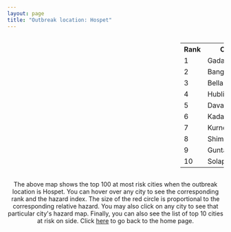 ```yaml
---
layout: page
title: "Outbreak location: Hospet"
---
```

<div style="width: 100%; overflow: auto;">
<div style="width: 75%; float: left;">
<div id="mapid">
<script src="https://buda-magenta.github.io/hazard_map/load_map.js"></script>

<script>
var marker_outbreak = L.marker([15.266493, 76.387230],{"autoPan": true}).addTo(map); marker_outbreak.bindTooltip("Hospet").openTooltip();

var circle_1 = L.circle([15.426365, 75.630079], {"pane": "markerPane", "color": "red", "fill": true, "fillOpacity": 0.2, "fillRule": "evenodd", "lineCap": "round", "lineJoin": "round", "opacity": 1.0, "radius": 173967, "stroke": true, "weight": 3}).addTo(map);
circle_1.bindTooltip("Gadag<br>rank: 1<br>hazard index: 0.173967")
circle_1.bindPopup('<a href="https://buda-magenta.github.io/hazard_map/Gadag">Gadag</a>')

var circle_2 = L.circle([12.979120, 77.591300], {"pane": "markerPane", "color": "red", "fill": true, "fillOpacity": 0.2, "fillRule": "evenodd", "lineCap": "round", "lineJoin": "round", "opacity": 1.0, "radius": 39975, "stroke": true, "weight": 3}).addTo(map);
circle_2.bindTooltip("Bangalore<br>rank: 2<br>hazard index: 0.039975")
circle_2.bindPopup('<a href="https://buda-magenta.github.io/hazard_map/Bangalore">Bangalore</a>')

var circle_3 = L.circle([15.143395, 76.919388], {"pane": "markerPane", "color": "red", "fill": true, "fillOpacity": 0.2, "fillRule": "evenodd", "lineCap": "round", "lineJoin": "round", "opacity": 1.0, "radius": 37324, "stroke": true, "weight": 3}).addTo(map);
circle_3.bindTooltip("Bellary<br>rank: 3<br>hazard index: 0.037324")
circle_3.bindPopup('<a href="https://buda-magenta.github.io/hazard_map/Bellary">Bellary</a>')

var circle_4 = L.circle([15.351838, 75.137985], {"pane": "markerPane", "color": "red", "fill": true, "fillOpacity": 0.2, "fillRule": "evenodd", "lineCap": "round", "lineJoin": "round", "opacity": 1.0, "radius": 25622, "stroke": true, "weight": 3}).addTo(map);
circle_4.bindTooltip("Hubli<br>rank: 4<br>hazard index: 0.025623")
circle_4.bindPopup('<a href="https://buda-magenta.github.io/hazard_map/Hubli">Hubli</a>')

var circle_5 = L.circle([14.466127, 75.920636], {"pane": "markerPane", "color": "red", "fill": true, "fillOpacity": 0.2, "fillRule": "evenodd", "lineCap": "round", "lineJoin": "round", "opacity": 1.0, "radius": 9453, "stroke": true, "weight": 3}).addTo(map);
circle_5.bindTooltip("Davanagere<br>rank: 5<br>hazard index: 0.009454")
circle_5.bindPopup('<a href="https://buda-magenta.github.io/hazard_map/Davanagere">Davanagere</a>')

var circle_6 = L.circle([14.475294, 78.821686], {"pane": "markerPane", "color": "red", "fill": true, "fillOpacity": 0.2, "fillRule": "evenodd", "lineCap": "round", "lineJoin": "round", "opacity": 1.0, "radius": 9447, "stroke": true, "weight": 3}).addTo(map);
circle_6.bindTooltip("Kadapa<br>rank: 6<br>hazard index: 0.009448")
circle_6.bindPopup('<a href="https://buda-magenta.github.io/hazard_map/Kadapa">Kadapa</a>')

var circle_7 = L.circle([15.830925, 78.042537], {"pane": "markerPane", "color": "red", "fill": true, "fillOpacity": 0.2, "fillRule": "evenodd", "lineCap": "round", "lineJoin": "round", "opacity": 1.0, "radius": 9203, "stroke": true, "weight": 3}).addTo(map);
circle_7.bindTooltip("Kurnool<br>rank: 7<br>hazard index: 0.009203")
circle_7.bindPopup('<a href="https://buda-magenta.github.io/hazard_map/Kurnool">Kurnool</a>')

var circle_8 = L.circle([13.932609, 75.574978], {"pane": "markerPane", "color": "red", "fill": true, "fillOpacity": 0.2, "fillRule": "evenodd", "lineCap": "round", "lineJoin": "round", "opacity": 1.0, "radius": 6983, "stroke": true, "weight": 3}).addTo(map);
circle_8.bindTooltip("Shimoga<br>rank: 8<br>hazard index: 0.006983")
circle_8.bindPopup('<a href="https://buda-magenta.github.io/hazard_map/Shimoga">Shimoga</a>')

var circle_9 = L.circle([15.119651, 77.455290], {"pane": "markerPane", "color": "red", "fill": true, "fillOpacity": 0.2, "fillRule": "evenodd", "lineCap": "round", "lineJoin": "round", "opacity": 1.0, "radius": 6814, "stroke": true, "weight": 3}).addTo(map);
circle_9.bindTooltip("Guntakal<br>rank: 9<br>hazard index: 0.006815")
circle_9.bindPopup('<a href="https://buda-magenta.github.io/hazard_map/Guntakal">Guntakal</a>')

var circle_10 = L.circle([17.849907, 75.276320], {"pane": "markerPane", "color": "red", "fill": true, "fillOpacity": 0.2, "fillRule": "evenodd", "lineCap": "round", "lineJoin": "round", "opacity": 1.0, "radius": 5794, "stroke": true, "weight": 3}).addTo(map);
circle_10.bindTooltip("Solapur<br>rank: 10<br>hazard index: 0.005795")
circle_10.bindPopup('<a href="https://buda-magenta.github.io/hazard_map/Solapur">Solapur</a>')

var circle_11 = L.circle([14.654623, 77.556260], {"pane": "markerPane", "color": "red", "fill": true, "fillOpacity": 0.2, "fillRule": "evenodd", "lineCap": "round", "lineJoin": "round", "opacity": 1.0, "radius": 5712, "stroke": true, "weight": 3}).addTo(map);
circle_11.bindTooltip("Anantapur<br>rank: 11<br>hazard index: 0.005712")
circle_11.bindPopup('<a href="https://buda-magenta.github.io/hazard_map/Anantapur">Anantapur</a>')

var circle_12 = L.circle([14.906956, 78.009707], {"pane": "markerPane", "color": "red", "fill": true, "fillOpacity": 0.2, "fillRule": "evenodd", "lineCap": "round", "lineJoin": "round", "opacity": 1.0, "radius": 5595, "stroke": true, "weight": 3}).addTo(map);
circle_12.bindTooltip("Tadipatri<br>rank: 12<br>hazard index: 0.005596")
circle_12.bindPopup('<a href="https://buda-magenta.github.io/hazard_map/Tadipatri">Tadipatri</a>')

var circle_13 = L.circle([16.083333, 77.166667], {"pane": "markerPane", "color": "red", "fill": true, "fillOpacity": 0.2, "fillRule": "evenodd", "lineCap": "round", "lineJoin": "round", "opacity": 1.0, "radius": 5061, "stroke": true, "weight": 3}).addTo(map);
circle_13.bindTooltip("Raichur<br>rank: 13<br>hazard index: 0.005062")
circle_13.bindPopup('<a href="https://buda-magenta.github.io/hazard_map/Raichur">Raichur</a>')

var circle_14 = L.circle([18.793568, 80.815939], {"pane": "markerPane", "color": "red", "fill": true, "fillOpacity": 0.2, "fillRule": "evenodd", "lineCap": "round", "lineJoin": "round", "opacity": 1.0, "radius": 4256, "stroke": true, "weight": 3}).addTo(map);
circle_14.bindTooltip("Bijapur<br>rank: 14<br>hazard index: 0.004256")
circle_14.bindPopup('<a href="https://buda-magenta.github.io/hazard_map/Bijapur">Bijapur</a>')

var circle_15 = L.circle([15.431506, 76.532774], {"pane": "markerPane", "color": "red", "fill": true, "fillOpacity": 0.2, "fillRule": "evenodd", "lineCap": "round", "lineJoin": "round", "opacity": 1.0, "radius": 4211, "stroke": true, "weight": 3}).addTo(map);
circle_15.bindTooltip("Gangawati<br>rank: 15<br>hazard index: 0.004212")
circle_15.bindPopup('<a href="https://buda-magenta.github.io/hazard_map/Gangawati">Gangawati</a>')

var circle_16 = L.circle([15.631900, 77.275900], {"pane": "markerPane", "color": "red", "fill": true, "fillOpacity": 0.2, "fillRule": "evenodd", "lineCap": "round", "lineJoin": "round", "opacity": 1.0, "radius": 4089, "stroke": true, "weight": 3}).addTo(map);
circle_16.bindTooltip("Adoni<br>rank: 16<br>hazard index: 0.004090")
circle_16.bindPopup('<a href="https://buda-magenta.github.io/hazard_map/Adoni">Adoni</a>')

var circle_17 = L.circle([17.388786, 78.461065], {"pane": "markerPane", "color": "red", "fill": true, "fillOpacity": 0.2, "fillRule": "evenodd", "lineCap": "round", "lineJoin": "round", "opacity": 1.0, "radius": 3857, "stroke": true, "weight": 3}).addTo(map);
circle_17.bindTooltip("Hyderabad<br>rank: 17<br>hazard index: 0.003857")
circle_17.bindPopup('<a href="https://buda-magenta.github.io/hazard_map/Hyderabad">Hyderabad</a>')

var circle_18 = L.circle([16.508759, 80.618510], {"pane": "markerPane", "color": "red", "fill": true, "fillOpacity": 0.2, "fillRule": "evenodd", "lineCap": "round", "lineJoin": "round", "opacity": 1.0, "radius": 3018, "stroke": true, "weight": 3}).addTo(map);
circle_18.bindTooltip("Vijayawada<br>rank: 18<br>hazard index: 0.003019")
circle_18.bindPopup('<a href="https://buda-magenta.github.io/hazard_map/Vijayawada">Vijayawada</a>')

var circle_19 = L.circle([16.185317, 75.696792], {"pane": "markerPane", "color": "red", "fill": true, "fillOpacity": 0.2, "fillRule": "evenodd", "lineCap": "round", "lineJoin": "round", "opacity": 1.0, "radius": 2914, "stroke": true, "weight": 3}).addTo(map);
circle_19.bindTooltip("Bagalkot<br>rank: 19<br>hazard index: 0.002915")
circle_19.bindPopup('<a href="https://buda-magenta.github.io/hazard_map/Bagalkot">Bagalkot</a>')

var circle_20 = L.circle([12.869810, 74.843008], {"pane": "markerPane", "color": "red", "fill": true, "fillOpacity": 0.2, "fillRule": "evenodd", "lineCap": "round", "lineJoin": "round", "opacity": 1.0, "radius": 2693, "stroke": true, "weight": 3}).addTo(map);
circle_20.bindTooltip("Mangalore<br>rank: 20<br>hazard index: 0.002694")
circle_20.bindPopup('<a href="https://buda-magenta.github.io/hazard_map/Mangalore">Mangalore</a>')

var circle_21 = L.circle([14.625888, 75.635724], {"pane": "markerPane", "color": "red", "fill": true, "fillOpacity": 0.2, "fillRule": "evenodd", "lineCap": "round", "lineJoin": "round", "opacity": 1.0, "radius": 2509, "stroke": true, "weight": 3}).addTo(map);
circle_21.bindTooltip("Ranibennur<br>rank: 21<br>hazard index: 0.002510")
circle_21.bindPopup('<a href="https://buda-magenta.github.io/hazard_map/Ranibennur">Ranibennur</a>')

var circle_22 = L.circle([12.305183, 76.655361], {"pane": "markerPane", "color": "red", "fill": true, "fillOpacity": 0.2, "fillRule": "evenodd", "lineCap": "round", "lineJoin": "round", "opacity": 1.0, "radius": 1879, "stroke": true, "weight": 3}).addTo(map);
circle_22.bindTooltip("Mysore<br>rank: 22<br>hazard index: 0.001879")
circle_22.bindPopup('<a href="https://buda-magenta.github.io/hazard_map/Mysore">Mysore</a>')

var circle_23 = L.circle([16.291519, 80.454159], {"pane": "markerPane", "color": "red", "fill": true, "fillOpacity": 0.2, "fillRule": "evenodd", "lineCap": "round", "lineJoin": "round", "opacity": 1.0, "radius": 1875, "stroke": true, "weight": 3}).addTo(map);
circle_23.bindTooltip("Guntur<br>rank: 23<br>hazard index: 0.001876")
circle_23.bindPopup('<a href="https://buda-magenta.github.io/hazard_map/Guntur">Guntur</a>')

var circle_24 = L.circle([19.075990, 72.877393], {"pane": "markerPane", "color": "red", "fill": true, "fillOpacity": 0.2, "fillRule": "evenodd", "lineCap": "round", "lineJoin": "round", "opacity": 1.0, "radius": 1787, "stroke": true, "weight": 3}).addTo(map);
circle_24.bindTooltip("Mumbai<br>rank: 24<br>hazard index: 0.001788")
circle_24.bindPopup('<a href="https://buda-magenta.github.io/hazard_map/Mumbai">Mumbai</a>')

var circle_25 = L.circle([15.857267, 74.506934], {"pane": "markerPane", "color": "red", "fill": true, "fillOpacity": 0.2, "fillRule": "evenodd", "lineCap": "round", "lineJoin": "round", "opacity": 1.0, "radius": 1740, "stroke": true, "weight": 3}).addTo(map);
circle_25.bindTooltip("Belgaum<br>rank: 25<br>hazard index: 0.001741")
circle_25.bindPopup('<a href="https://buda-magenta.github.io/hazard_map/Belgaum">Belgaum</a>')

var circle_26 = L.circle([13.631637, 79.423171], {"pane": "markerPane", "color": "red", "fill": true, "fillOpacity": 0.2, "fillRule": "evenodd", "lineCap": "round", "lineJoin": "round", "opacity": 1.0, "radius": 1519, "stroke": true, "weight": 3}).addTo(map);
circle_26.bindTooltip("Tirupati<br>rank: 26<br>hazard index: 0.001520")
circle_26.bindPopup('<a href="https://buda-magenta.github.io/hazard_map/Tirupati">Tirupati</a>')

var circle_27 = L.circle([14.226644, 76.400512], {"pane": "markerPane", "color": "red", "fill": true, "fillOpacity": 0.2, "fillRule": "evenodd", "lineCap": "round", "lineJoin": "round", "opacity": 1.0, "radius": 1486, "stroke": true, "weight": 3}).addTo(map);
circle_27.bindTooltip("Chitradurga<br>rank: 27<br>hazard index: 0.001487")
circle_27.bindPopup('<a href="https://buda-magenta.github.io/hazard_map/Chitradurga">Chitradurga</a>')

var circle_28 = L.circle([13.340077, 77.100621], {"pane": "markerPane", "color": "red", "fill": true, "fillOpacity": 0.2, "fillRule": "evenodd", "lineCap": "round", "lineJoin": "round", "opacity": 1.0, "radius": 1415, "stroke": true, "weight": 3}).addTo(map);
circle_28.bindTooltip("Tumkur<br>rank: 28<br>hazard index: 0.001416")
circle_28.bindPopup('<a href="https://buda-magenta.github.io/hazard_map/Tumkur">Tumkur</a>')

var circle_29 = L.circle([16.850253, 74.594888], {"pane": "markerPane", "color": "red", "fill": true, "fillOpacity": 0.2, "fillRule": "evenodd", "lineCap": "round", "lineJoin": "round", "opacity": 1.0, "radius": 1044, "stroke": true, "weight": 3}).addTo(map);
circle_29.bindTooltip("Sangli<br>rank: 29<br>hazard index: 0.001044")
circle_29.bindPopup('<a href="https://buda-magenta.github.io/hazard_map/Sangli">Sangli</a>')

var circle_30 = L.circle([16.702841, 74.240533], {"pane": "markerPane", "color": "red", "fill": true, "fillOpacity": 0.2, "fillRule": "evenodd", "lineCap": "round", "lineJoin": "round", "opacity": 1.0, "radius": 1033, "stroke": true, "weight": 3}).addTo(map);
circle_30.bindTooltip("Kolhapur<br>rank: 30<br>hazard index: 0.001033")
circle_30.bindPopup('<a href="https://buda-magenta.github.io/hazard_map/Kolhapur">Kolhapur</a>')

var circle_31 = L.circle([13.083694, 80.270186], {"pane": "markerPane", "color": "red", "fill": true, "fillOpacity": 0.2, "fillRule": "evenodd", "lineCap": "round", "lineJoin": "round", "opacity": 1.0, "radius": 937, "stroke": true, "weight": 3}).addTo(map);
circle_31.bindTooltip("Chennai<br>rank: 31<br>hazard index: 0.000937")
circle_31.bindPopup('<a href="https://buda-magenta.github.io/hazard_map/Chennai">Chennai</a>')

var circle_32 = L.circle([13.826383, 77.493772], {"pane": "markerPane", "color": "red", "fill": true, "fillOpacity": 0.2, "fillRule": "evenodd", "lineCap": "round", "lineJoin": "round", "opacity": 1.0, "radius": 936, "stroke": true, "weight": 3}).addTo(map);
circle_32.bindTooltip("Hindupur<br>rank: 32<br>hazard index: 0.000936")
circle_32.bindPopup('<a href="https://buda-magenta.github.io/hazard_map/Hindupur">Hindupur</a>')

var circle_33 = L.circle([15.398403, 73.812918], {"pane": "markerPane", "color": "red", "fill": true, "fillOpacity": 0.2, "fillRule": "evenodd", "lineCap": "round", "lineJoin": "round", "opacity": 1.0, "radius": 843, "stroke": true, "weight": 3}).addTo(map);
circle_33.bindTooltip("Vasco Da Gama<br>rank: 33<br>hazard index: 0.000844")
circle_33.bindPopup('<a href="https://buda-magenta.github.io/hazard_map/Vasco_Da_Gama">Vasco Da Gama</a>')

var circle_34 = L.circle([14.422347, 77.720069], {"pane": "markerPane", "color": "red", "fill": true, "fillOpacity": 0.2, "fillRule": "evenodd", "lineCap": "round", "lineJoin": "round", "opacity": 1.0, "radius": 817, "stroke": true, "weight": 3}).addTo(map);
circle_34.bindTooltip("Dharmavaram<br>rank: 34<br>hazard index: 0.000817")
circle_34.bindPopup('<a href="https://buda-magenta.github.io/hazard_map/Dharmavaram">Dharmavaram</a>')

var circle_35 = L.circle([28.651718, 77.221939], {"pane": "markerPane", "color": "red", "fill": true, "fillOpacity": 0.2, "fillRule": "evenodd", "lineCap": "round", "lineJoin": "round", "opacity": 1.0, "radius": 816, "stroke": true, "weight": 3}).addTo(map);
circle_35.bindTooltip("Delhi<br>rank: 35<br>hazard index: 0.000817")
circle_35.bindPopup('<a href="https://buda-magenta.github.io/hazard_map/Delhi">Delhi</a>')

var circle_36 = L.circle([17.166667, 77.083333], {"pane": "markerPane", "color": "red", "fill": true, "fillOpacity": 0.2, "fillRule": "evenodd", "lineCap": "round", "lineJoin": "round", "opacity": 1.0, "radius": 717, "stroke": true, "weight": 3}).addTo(map);
circle_36.bindTooltip("Gulbarga<br>rank: 36<br>hazard index: 0.000718")
circle_36.bindPopup('<a href="https://buda-magenta.github.io/hazard_map/Gulbarga">Gulbarga</a>')

var circle_37 = L.circle([11.664300, 78.146000], {"pane": "markerPane", "color": "red", "fill": true, "fillOpacity": 0.2, "fillRule": "evenodd", "lineCap": "round", "lineJoin": "round", "opacity": 1.0, "radius": 630, "stroke": true, "weight": 3}).addTo(map);
circle_37.bindTooltip("Salem<br>rank: 37<br>hazard index: 0.000630")
circle_37.bindPopup('<a href="https://buda-magenta.github.io/hazard_map/Salem">Salem</a>')

var circle_38 = L.circle([15.475377, 78.478558], {"pane": "markerPane", "color": "red", "fill": true, "fillOpacity": 0.2, "fillRule": "evenodd", "lineCap": "round", "lineJoin": "round", "opacity": 1.0, "radius": 578, "stroke": true, "weight": 3}).addTo(map);
circle_38.bindTooltip("Nandyal<br>rank: 38<br>hazard index: 0.000578")
circle_38.bindPopup('<a href="https://buda-magenta.github.io/hazard_map/Nandyal">Nandyal</a>')

var circle_39 = L.circle([16.695935, 74.455575], {"pane": "markerPane", "color": "red", "fill": true, "fillOpacity": 0.2, "fillRule": "evenodd", "lineCap": "round", "lineJoin": "round", "opacity": 1.0, "radius": 541, "stroke": true, "weight": 3}).addTo(map);
circle_39.bindTooltip("Ichalkaranji<br>rank: 39<br>hazard index: 0.000541")
circle_39.bindPopup('<a href="https://buda-magenta.github.io/hazard_map/Ichalkaranji">Ichalkaranji</a>')

var circle_40 = L.circle([12.955100, 78.269900], {"pane": "markerPane", "color": "red", "fill": true, "fillOpacity": 0.2, "fillRule": "evenodd", "lineCap": "round", "lineJoin": "round", "opacity": 1.0, "radius": 507, "stroke": true, "weight": 3}).addTo(map);
circle_40.bindTooltip("Robertson Pet<br>rank: 40<br>hazard index: 0.000508")
circle_40.bindPopup('<a href="https://buda-magenta.github.io/hazard_map/Robertson_Pet">Robertson Pet</a>')

var circle_41 = L.circle([18.521428, 73.854454], {"pane": "markerPane", "color": "red", "fill": true, "fillOpacity": 0.2, "fillRule": "evenodd", "lineCap": "round", "lineJoin": "round", "opacity": 1.0, "radius": 450, "stroke": true, "weight": 3}).addTo(map);
circle_41.bindTooltip("Pune<br>rank: 41<br>hazard index: 0.000451")
circle_41.bindPopup('<a href="https://buda-magenta.github.io/hazard_map/Pune">Pune</a>')

var circle_42 = L.circle([14.449372, 79.987376], {"pane": "markerPane", "color": "red", "fill": true, "fillOpacity": 0.2, "fillRule": "evenodd", "lineCap": "round", "lineJoin": "round", "opacity": 1.0, "radius": 422, "stroke": true, "weight": 3}).addTo(map);
circle_42.bindTooltip("Nellore<br>rank: 42<br>hazard index: 0.000423")
circle_42.bindPopup('<a href="https://buda-magenta.github.io/hazard_map/Nellore">Nellore</a>')

var circle_43 = L.circle([22.541418, 88.357691], {"pane": "markerPane", "color": "red", "fill": true, "fillOpacity": 0.2, "fillRule": "evenodd", "lineCap": "round", "lineJoin": "round", "opacity": 1.0, "radius": 405, "stroke": true, "weight": 3}).addTo(map);
circle_43.bindTooltip("Kolkata<br>rank: 43<br>hazard index: 0.000405")
circle_43.bindPopup('<a href="https://buda-magenta.github.io/hazard_map/Kolkata">Kolkata</a>')

var circle_44 = L.circle([12.732884, 77.830948], {"pane": "markerPane", "color": "red", "fill": true, "fillOpacity": 0.2, "fillRule": "evenodd", "lineCap": "round", "lineJoin": "round", "opacity": 1.0, "radius": 341, "stroke": true, "weight": 3}).addTo(map);
circle_44.bindTooltip("Hosur<br>rank: 44<br>hazard index: 0.000341")
circle_44.bindPopup('<a href="https://buda-magenta.github.io/hazard_map/Hosur">Hosur</a>')

var circle_45 = L.circle([16.238924, 80.047288], {"pane": "markerPane", "color": "red", "fill": true, "fillOpacity": 0.2, "fillRule": "evenodd", "lineCap": "round", "lineJoin": "round", "opacity": 1.0, "radius": 335, "stroke": true, "weight": 3}).addTo(map);
circle_45.bindTooltip("Narasaraopet<br>rank: 45<br>hazard index: 0.000335")
circle_45.bindPopup('<a href="https://buda-magenta.github.io/hazard_map/Narasaraopet">Narasaraopet</a>')

var circle_46 = L.circle([12.523889, 76.896196], {"pane": "markerPane", "color": "red", "fill": true, "fillOpacity": 0.2, "fillRule": "evenodd", "lineCap": "round", "lineJoin": "round", "opacity": 1.0, "radius": 279, "stroke": true, "weight": 3}).addTo(map);
circle_46.bindTooltip("Mandya<br>rank: 46<br>hazard index: 0.000280")
circle_46.bindPopup('<a href="https://buda-magenta.github.io/hazard_map/Mandya">Mandya</a>')

var circle_47 = L.circle([17.980609, 79.598212], {"pane": "markerPane", "color": "red", "fill": true, "fillOpacity": 0.2, "fillRule": "evenodd", "lineCap": "round", "lineJoin": "round", "opacity": 1.0, "radius": 266, "stroke": true, "weight": 3}).addTo(map);
circle_47.bindTooltip("Warangal<br>rank: 47<br>hazard index: 0.000267")
circle_47.bindPopup('<a href="https://buda-magenta.github.io/hazard_map/Warangal">Warangal</a>')

var circle_48 = L.circle([19.194329, 72.970178], {"pane": "markerPane", "color": "red", "fill": true, "fillOpacity": 0.2, "fillRule": "evenodd", "lineCap": "round", "lineJoin": "round", "opacity": 1.0, "radius": 263, "stroke": true, "weight": 3}).addTo(map);
circle_48.bindTooltip("Thane<br>rank: 48<br>hazard index: 0.000263")
circle_48.bindPopup('<a href="https://buda-magenta.github.io/hazard_map/Thane">Thane</a>')

var circle_49 = L.circle([13.137000, 78.133961], {"pane": "markerPane", "color": "red", "fill": true, "fillOpacity": 0.2, "fillRule": "evenodd", "lineCap": "round", "lineJoin": "round", "opacity": 1.0, "radius": 261, "stroke": true, "weight": 3}).addTo(map);
circle_49.bindTooltip("Kolar<br>rank: 49<br>hazard index: 0.000262")
circle_49.bindPopup('<a href="https://buda-magenta.github.io/hazard_map/Kolar">Kolar</a>')

var circle_50 = L.circle([13.007082, 76.099270], {"pane": "markerPane", "color": "red", "fill": true, "fillOpacity": 0.2, "fillRule": "evenodd", "lineCap": "round", "lineJoin": "round", "opacity": 1.0, "radius": 234, "stroke": true, "weight": 3}).addTo(map);
circle_50.bindTooltip("Hassan<br>rank: 50<br>hazard index: 0.000234")
circle_50.bindPopup('<a href="https://buda-magenta.github.io/hazard_map/Hassan">Hassan</a>')

var circle_51 = L.circle([11.001812, 76.962843], {"pane": "markerPane", "color": "red", "fill": true, "fillOpacity": 0.2, "fillRule": "evenodd", "lineCap": "round", "lineJoin": "round", "opacity": 1.0, "radius": 220, "stroke": true, "weight": 3}).addTo(map);
circle_51.bindTooltip("Coimbatore<br>rank: 51<br>hazard index: 0.000221")
circle_51.bindPopup('<a href="https://buda-magenta.github.io/hazard_map/Coimbatore">Coimbatore</a>')

var circle_52 = L.circle([23.021624, 72.579707], {"pane": "markerPane", "color": "red", "fill": true, "fillOpacity": 0.2, "fillRule": "evenodd", "lineCap": "round", "lineJoin": "round", "opacity": 1.0, "radius": 212, "stroke": true, "weight": 3}).addTo(map);
circle_52.bindTooltip("Ahmedabad<br>rank: 52<br>hazard index: 0.000213")
circle_52.bindPopup('<a href="https://buda-magenta.github.io/hazard_map/Ahmedabad">Ahmedabad</a>')

var circle_53 = L.circle([14.752266, 78.548552], {"pane": "markerPane", "color": "red", "fill": true, "fillOpacity": 0.2, "fillRule": "evenodd", "lineCap": "round", "lineJoin": "round", "opacity": 1.0, "radius": 204, "stroke": true, "weight": 3}).addTo(map);
circle_53.bindTooltip("Proddatur<br>rank: 53<br>hazard index: 0.000205")
circle_53.bindPopup('<a href="https://buda-magenta.github.io/hazard_map/Proddatur">Proddatur</a>')

var circle_54 = L.circle([20.166670, 79.172114], {"pane": "markerPane", "color": "red", "fill": true, "fillOpacity": 0.2, "fillRule": "evenodd", "lineCap": "round", "lineJoin": "round", "opacity": 1.0, "radius": 199, "stroke": true, "weight": 3}).addTo(map);
circle_54.bindTooltip("Bhadravati<br>rank: 54<br>hazard index: 0.000199")
circle_54.bindPopup('<a href="https://buda-magenta.github.io/hazard_map/Bhadravati">Bhadravati</a>')

var circle_55 = L.circle([16.237773, 80.646422], {"pane": "markerPane", "color": "red", "fill": true, "fillOpacity": 0.2, "fillRule": "evenodd", "lineCap": "round", "lineJoin": "round", "opacity": 1.0, "radius": 187, "stroke": true, "weight": 3}).addTo(map);
circle_55.bindTooltip("Tenali<br>rank: 55<br>hazard index: 0.000187")
circle_55.bindPopup('<a href="https://buda-magenta.github.io/hazard_map/Tenali">Tenali</a>')

var circle_56 = L.circle([9.931308, 76.267414], {"pane": "markerPane", "color": "red", "fill": true, "fillOpacity": 0.2, "fillRule": "evenodd", "lineCap": "round", "lineJoin": "round", "opacity": 1.0, "radius": 187, "stroke": true, "weight": 3}).addTo(map);
circle_56.bindTooltip("Kochi<br>rank: 56<br>hazard index: 0.000187")
circle_56.bindPopup('<a href="https://buda-magenta.github.io/hazard_map/Kochi">Kochi</a>')

var circle_57 = L.circle([17.723128, 83.301284], {"pane": "markerPane", "color": "red", "fill": true, "fillOpacity": 0.2, "fillRule": "evenodd", "lineCap": "round", "lineJoin": "round", "opacity": 1.0, "radius": 177, "stroke": true, "weight": 3}).addTo(map);
circle_57.bindTooltip("Visakhapatnam<br>rank: 57<br>hazard index: 0.000178")
circle_57.bindPopup('<a href="https://buda-magenta.github.io/hazard_map/Visakhapatnam">Visakhapatnam</a>')

var circle_58 = L.circle([16.432998, 80.993715], {"pane": "markerPane", "color": "red", "fill": true, "fillOpacity": 0.2, "fillRule": "evenodd", "lineCap": "round", "lineJoin": "round", "opacity": 1.0, "radius": 170, "stroke": true, "weight": 3}).addTo(map);
circle_58.bindTooltip("Gudivada<br>rank: 58<br>hazard index: 0.000171")
circle_58.bindPopup('<a href="https://buda-magenta.github.io/hazard_map/Gudivada">Gudivada</a>')

var circle_59 = L.circle([20.266777, 85.843559], {"pane": "markerPane", "color": "red", "fill": true, "fillOpacity": 0.2, "fillRule": "evenodd", "lineCap": "round", "lineJoin": "round", "opacity": 1.0, "radius": 159, "stroke": true, "weight": 3}).addTo(map);
circle_59.bindTooltip("Bhubaneswar<br>rank: 59<br>hazard index: 0.000160")
circle_59.bindPopup('<a href="https://buda-magenta.github.io/hazard_map/Bhubaneswar">Bhubaneswar</a>')

var circle_60 = L.circle([16.094950, 80.165878], {"pane": "markerPane", "color": "red", "fill": true, "fillOpacity": 0.2, "fillRule": "evenodd", "lineCap": "round", "lineJoin": "round", "opacity": 1.0, "radius": 143, "stroke": true, "weight": 3}).addTo(map);
circle_60.bindTooltip("Chilakaluripet<br>rank: 60<br>hazard index: 0.000143")
circle_60.bindPopup('<a href="https://buda-magenta.github.io/hazard_map/Chilakaluripet">Chilakaluripet</a>')

var circle_61 = L.circle([13.160105, 79.155551], {"pane": "markerPane", "color": "red", "fill": true, "fillOpacity": 0.2, "fillRule": "evenodd", "lineCap": "round", "lineJoin": "round", "opacity": 1.0, "radius": 136, "stroke": true, "weight": 3}).addTo(map);
circle_61.bindTooltip("Chittoor<br>rank: 61<br>hazard index: 0.000137")
circle_61.bindPopup('<a href="https://buda-magenta.github.io/hazard_map/Chittoor">Chittoor</a>')

var circle_62 = L.circle([8.576971, 77.050125], {"pane": "markerPane", "color": "red", "fill": true, "fillOpacity": 0.2, "fillRule": "evenodd", "lineCap": "round", "lineJoin": "round", "opacity": 1.0, "radius": 133, "stroke": true, "weight": 3}).addTo(map);
circle_62.bindTooltip("Thiruvananthapuram<br>rank: 62<br>hazard index: 0.000133")
circle_62.bindPopup('<a href="https://buda-magenta.github.io/hazard_map/Thiruvananthapuram">Thiruvananthapuram</a>')

var circle_63 = L.circle([16.181939, 81.135130], {"pane": "markerPane", "color": "red", "fill": true, "fillOpacity": 0.2, "fillRule": "evenodd", "lineCap": "round", "lineJoin": "round", "opacity": 1.0, "radius": 126, "stroke": true, "weight": 3}).addTo(map);
circle_63.bindTooltip("Machilipatnam<br>rank: 63<br>hazard index: 0.000127")
circle_63.bindPopup('<a href="https://buda-magenta.github.io/hazard_map/Machilipatnam">Machilipatnam</a>')

var circle_64 = L.circle([11.258608, 75.778874], {"pane": "markerPane", "color": "red", "fill": true, "fillOpacity": 0.2, "fillRule": "evenodd", "lineCap": "round", "lineJoin": "round", "opacity": 1.0, "radius": 122, "stroke": true, "weight": 3}).addTo(map);
circle_64.bindTooltip("Kozhikode<br>rank: 64<br>hazard index: 0.000122")
circle_64.bindPopup('<a href="https://buda-magenta.github.io/hazard_map/Kozhikode">Kozhikode</a>')

var circle_65 = L.circle([25.335649, 83.007629], {"pane": "markerPane", "color": "red", "fill": true, "fillOpacity": 0.2, "fillRule": "evenodd", "lineCap": "round", "lineJoin": "round", "opacity": 1.0, "radius": 113, "stroke": true, "weight": 3}).addTo(map);
circle_65.bindTooltip("Varanasi<br>rank: 65<br>hazard index: 0.000113")
circle_65.bindPopup('<a href="https://buda-magenta.github.io/hazard_map/Varanasi">Varanasi</a>')

var circle_66 = L.circle([19.250000, 74.750000], {"pane": "markerPane", "color": "red", "fill": true, "fillOpacity": 0.2, "fillRule": "evenodd", "lineCap": "round", "lineJoin": "round", "opacity": 1.0, "radius": 107, "stroke": true, "weight": 3}).addTo(map);
circle_66.bindTooltip("Ahmadnagar<br>rank: 66<br>hazard index: 0.000108")
circle_66.bindPopup('<a href="https://buda-magenta.github.io/hazard_map/Ahmadnagar">Ahmadnagar</a>')

var circle_67 = L.circle([21.149813, 79.082056], {"pane": "markerPane", "color": "red", "fill": true, "fillOpacity": 0.2, "fillRule": "evenodd", "lineCap": "round", "lineJoin": "round", "opacity": 1.0, "radius": 106, "stroke": true, "weight": 3}).addTo(map);
circle_67.bindTooltip("Nagpur<br>rank: 67<br>hazard index: 0.000106")
circle_67.bindPopup('<a href="https://buda-magenta.github.io/hazard_map/Nagpur">Nagpur</a>')

var circle_68 = L.circle([18.351469, 76.755121], {"pane": "markerPane", "color": "red", "fill": true, "fillOpacity": 0.2, "fillRule": "evenodd", "lineCap": "round", "lineJoin": "round", "opacity": 1.0, "radius": 105, "stroke": true, "weight": 3}).addTo(map);
circle_68.bindTooltip("Latur<br>rank: 68<br>hazard index: 0.000106")
circle_68.bindPopup('<a href="https://buda-magenta.github.io/hazard_map/Latur">Latur</a>')

var circle_69 = L.circle([16.542769, 81.527344], {"pane": "markerPane", "color": "red", "fill": true, "fillOpacity": 0.2, "fillRule": "evenodd", "lineCap": "round", "lineJoin": "round", "opacity": 1.0, "radius": 105, "stroke": true, "weight": 3}).addTo(map);
circle_69.bindTooltip("Bhimavaram<br>rank: 69<br>hazard index: 0.000105")
circle_69.bindPopup('<a href="https://buda-magenta.github.io/hazard_map/Bhimavaram">Bhimavaram</a>')

var circle_70 = L.circle([25.438130, 81.833800], {"pane": "markerPane", "color": "red", "fill": true, "fillOpacity": 0.2, "fillRule": "evenodd", "lineCap": "round", "lineJoin": "round", "opacity": 1.0, "radius": 105, "stroke": true, "weight": 3}).addTo(map);
circle_70.bindTooltip("Allahabad<br>rank: 70<br>hazard index: 0.000105")
circle_70.bindPopup('<a href="https://buda-magenta.github.io/hazard_map/Allahabad">Allahabad</a>')

var circle_71 = L.circle([13.318014, 75.773874], {"pane": "markerPane", "color": "red", "fill": true, "fillOpacity": 0.2, "fillRule": "evenodd", "lineCap": "round", "lineJoin": "round", "opacity": 1.0, "radius": 104, "stroke": true, "weight": 3}).addTo(map);
circle_71.bindTooltip("Chikmagalur<br>rank: 71<br>hazard index: 0.000104")
circle_71.bindPopup('<a href="https://buda-magenta.github.io/hazard_map/Chikmagalur">Chikmagalur</a>')

var circle_72 = L.circle([18.627929, 73.800983], {"pane": "markerPane", "color": "red", "fill": true, "fillOpacity": 0.2, "fillRule": "evenodd", "lineCap": "round", "lineJoin": "round", "opacity": 1.0, "radius": 104, "stroke": true, "weight": 3}).addTo(map);
circle_72.bindTooltip("Pimpri Chinchwad<br>rank: 72<br>hazard index: 0.000104")
circle_72.bindPopup('<a href="https://buda-magenta.github.io/hazard_map/Pimpri_Chinchwad">Pimpri Chinchwad</a>')

var circle_73 = L.circle([9.926115, 78.114098], {"pane": "markerPane", "color": "red", "fill": true, "fillOpacity": 0.2, "fillRule": "evenodd", "lineCap": "round", "lineJoin": "round", "opacity": 1.0, "radius": 102, "stroke": true, "weight": 3}).addTo(map);
circle_73.bindTooltip("Madurai<br>rank: 73<br>hazard index: 0.000103")
circle_73.bindPopup('<a href="https://buda-magenta.github.io/hazard_map/Madurai">Madurai</a>')

var circle_74 = L.circle([17.910400, 77.519900], {"pane": "markerPane", "color": "red", "fill": true, "fillOpacity": 0.2, "fillRule": "evenodd", "lineCap": "round", "lineJoin": "round", "opacity": 1.0, "radius": 101, "stroke": true, "weight": 3}).addTo(map);
circle_74.bindTooltip("Bidar<br>rank: 74<br>hazard index: 0.000101")
circle_74.bindPopup('<a href="https://buda-magenta.github.io/hazard_map/Bidar">Bidar</a>')

var circle_75 = L.circle([11.369204, 77.676627], {"pane": "markerPane", "color": "red", "fill": true, "fillOpacity": 0.2, "fillRule": "evenodd", "lineCap": "round", "lineJoin": "round", "opacity": 1.0, "radius": 99, "stroke": true, "weight": 3}).addTo(map);
circle_75.bindTooltip("Erode<br>rank: 75<br>hazard index: 0.000099")
circle_75.bindPopup('<a href="https://buda-magenta.github.io/hazard_map/Erode">Erode</a>')

var circle_76 = L.circle([23.160894, 79.949770], {"pane": "markerPane", "color": "red", "fill": true, "fillOpacity": 0.2, "fillRule": "evenodd", "lineCap": "round", "lineJoin": "round", "opacity": 1.0, "radius": 99, "stroke": true, "weight": 3}).addTo(map);
circle_76.bindTooltip("Jabalpur<br>rank: 76<br>hazard index: 0.000099")
circle_76.bindPopup('<a href="https://buda-magenta.github.io/hazard_map/Jabalpur">Jabalpur</a>')

var circle_77 = L.circle([26.838100, 80.934600], {"pane": "markerPane", "color": "red", "fill": true, "fillOpacity": 0.2, "fillRule": "evenodd", "lineCap": "round", "lineJoin": "round", "opacity": 1.0, "radius": 96, "stroke": true, "weight": 3}).addTo(map);
circle_77.bindTooltip("Lucknow<br>rank: 77<br>hazard index: 0.000096")
circle_77.bindPopup('<a href="https://buda-magenta.github.io/hazard_map/Lucknow">Lucknow</a>')

var circle_78 = L.circle([26.915458, 75.818982], {"pane": "markerPane", "color": "red", "fill": true, "fillOpacity": 0.2, "fillRule": "evenodd", "lineCap": "round", "lineJoin": "round", "opacity": 1.0, "radius": 93, "stroke": true, "weight": 3}).addTo(map);
circle_78.bindTooltip("Jaipur<br>rank: 78<br>hazard index: 0.000093")
circle_78.bindPopup('<a href="https://buda-magenta.github.io/hazard_map/Jaipur">Jaipur</a>')

var circle_79 = L.circle([19.087076, 82.023572], {"pane": "markerPane", "color": "red", "fill": true, "fillOpacity": 0.2, "fillRule": "evenodd", "lineCap": "round", "lineJoin": "round", "opacity": 1.0, "radius": 85, "stroke": true, "weight": 3}).addTo(map);
circle_79.bindTooltip("Jagdalpur<br>rank: 79<br>hazard index: 0.000085")
circle_79.bindPopup('<a href="https://buda-magenta.github.io/hazard_map/Jagdalpur">Jagdalpur</a>')

var circle_80 = L.circle([13.341917, 74.747323], {"pane": "markerPane", "color": "red", "fill": true, "fillOpacity": 0.2, "fillRule": "evenodd", "lineCap": "round", "lineJoin": "round", "opacity": 1.0, "radius": 85, "stroke": true, "weight": 3}).addTo(map);
circle_80.bindTooltip("Udupi<br>rank: 80<br>hazard index: 0.000085")
circle_80.bindPopup('<a href="https://buda-magenta.github.io/hazard_map/Udupi">Udupi</a>')

var circle_81 = L.circle([26.180598, 91.753943], {"pane": "markerPane", "color": "red", "fill": true, "fillOpacity": 0.2, "fillRule": "evenodd", "lineCap": "round", "lineJoin": "round", "opacity": 1.0, "radius": 84, "stroke": true, "weight": 3}).addTo(map);
circle_81.bindTooltip("Guwahati<br>rank: 81<br>hazard index: 0.000085")
circle_81.bindPopup('<a href="https://buda-magenta.github.io/hazard_map/Guwahati">Guwahati</a>')

var circle_82 = L.circle([25.609324, 85.123525], {"pane": "markerPane", "color": "red", "fill": true, "fillOpacity": 0.2, "fillRule": "evenodd", "lineCap": "round", "lineJoin": "round", "opacity": 1.0, "radius": 84, "stroke": true, "weight": 3}).addTo(map);
circle_82.bindTooltip("Patna<br>rank: 82<br>hazard index: 0.000085")
circle_82.bindPopup('<a href="https://buda-magenta.github.io/hazard_map/Patna">Patna</a>')

var circle_83 = L.circle([12.794811, 79.000641], {"pane": "markerPane", "color": "red", "fill": true, "fillOpacity": 0.2, "fillRule": "evenodd", "lineCap": "round", "lineJoin": "round", "opacity": 1.0, "radius": 81, "stroke": true, "weight": 3}).addTo(map);
circle_83.bindTooltip("Vellore<br>rank: 83<br>hazard index: 0.000082")
circle_83.bindPopup('<a href="https://buda-magenta.github.io/hazard_map/Vellore">Vellore</a>')

var circle_84 = L.circle([13.573260, 78.479146], {"pane": "markerPane", "color": "red", "fill": true, "fillOpacity": 0.2, "fillRule": "evenodd", "lineCap": "round", "lineJoin": "round", "opacity": 1.0, "radius": 74, "stroke": true, "weight": 3}).addTo(map);
circle_84.bindTooltip("Madanapalle<br>rank: 84<br>hazard index: 0.000075")
circle_84.bindPopup('<a href="https://buda-magenta.github.io/hazard_map/Madanapalle">Madanapalle</a>')

var circle_85 = L.circle([12.792907, 78.699917], {"pane": "markerPane", "color": "red", "fill": true, "fillOpacity": 0.2, "fillRule": "evenodd", "lineCap": "round", "lineJoin": "round", "opacity": 1.0, "radius": 68, "stroke": true, "weight": 3}).addTo(map);
circle_85.bindTooltip("Ambur<br>rank: 85<br>hazard index: 0.000068")
circle_85.bindPopup('<a href="https://buda-magenta.github.io/hazard_map/Ambur">Ambur</a>')

var circle_86 = L.circle([22.720362, 75.868200], {"pane": "markerPane", "color": "red", "fill": true, "fillOpacity": 0.2, "fillRule": "evenodd", "lineCap": "round", "lineJoin": "round", "opacity": 1.0, "radius": 67, "stroke": true, "weight": 3}).addTo(map);
circle_86.bindTooltip("Indore<br>rank: 86<br>hazard index: 0.000068")
circle_86.bindPopup('<a href="https://buda-magenta.github.io/hazard_map/Indore">Indore</a>')

var circle_87 = L.circle([15.507555, 80.060800], {"pane": "markerPane", "color": "red", "fill": true, "fillOpacity": 0.2, "fillRule": "evenodd", "lineCap": "round", "lineJoin": "round", "opacity": 1.0, "radius": 67, "stroke": true, "weight": 3}).addTo(map);
circle_87.bindTooltip("Ongole<br>rank: 87<br>hazard index: 0.000068")
circle_87.bindPopup('<a href="https://buda-magenta.github.io/hazard_map/Ongole">Ongole</a>')

var circle_88 = L.circle([25.531031, 78.652689], {"pane": "markerPane", "color": "red", "fill": true, "fillOpacity": 0.2, "fillRule": "evenodd", "lineCap": "round", "lineJoin": "round", "opacity": 1.0, "radius": 65, "stroke": true, "weight": 3}).addTo(map);
circle_88.bindTooltip("Jhansi<br>rank: 88<br>hazard index: 0.000065")
circle_88.bindPopup('<a href="https://buda-magenta.github.io/hazard_map/Jhansi">Jhansi</a>')

var circle_89 = L.circle([26.055318, 82.993139], {"pane": "markerPane", "color": "red", "fill": true, "fillOpacity": 0.2, "fillRule": "evenodd", "lineCap": "round", "lineJoin": "round", "opacity": 1.0, "radius": 64, "stroke": true, "weight": 3}).addTo(map);
circle_89.bindTooltip("Nizamabad<br>rank: 89<br>hazard index: 0.000065")
circle_89.bindPopup('<a href="https://buda-magenta.github.io/hazard_map/Nizamabad">Nizamabad</a>')

var circle_90 = L.circle([23.370035, 85.325013], {"pane": "markerPane", "color": "red", "fill": true, "fillOpacity": 0.2, "fillRule": "evenodd", "lineCap": "round", "lineJoin": "round", "opacity": 1.0, "radius": 63, "stroke": true, "weight": 3}).addTo(map);
circle_90.bindTooltip("Ranchi<br>rank: 90<br>hazard index: 0.000064")
circle_90.bindPopup('<a href="https://buda-magenta.github.io/hazard_map/Ranchi">Ranchi</a>')

var circle_91 = L.circle([11.101781, 77.345192], {"pane": "markerPane", "color": "red", "fill": true, "fillOpacity": 0.2, "fillRule": "evenodd", "lineCap": "round", "lineJoin": "round", "opacity": 1.0, "radius": 63, "stroke": true, "weight": 3}).addTo(map);
circle_91.bindTooltip("Tiruppur<br>rank: 91<br>hazard index: 0.000063")
circle_91.bindPopup('<a href="https://buda-magenta.github.io/hazard_map/Tiruppur">Tiruppur</a>')

var circle_92 = L.circle([12.227213, 79.070156], {"pane": "markerPane", "color": "red", "fill": true, "fillOpacity": 0.2, "fillRule": "evenodd", "lineCap": "round", "lineJoin": "round", "opacity": 1.0, "radius": 56, "stroke": true, "weight": 3}).addTo(map);
circle_92.bindTooltip("Tiruvannamalai<br>rank: 92<br>hazard index: 0.000057")
circle_92.bindPopup('<a href="https://buda-magenta.github.io/hazard_map/Tiruvannamalai">Tiruvannamalai</a>')

var circle_93 = L.circle([16.743454, 77.992319], {"pane": "markerPane", "color": "red", "fill": true, "fillOpacity": 0.2, "fillRule": "evenodd", "lineCap": "round", "lineJoin": "round", "opacity": 1.0, "radius": 54, "stroke": true, "weight": 3}).addTo(map);
circle_93.bindTooltip("Mahbubnagar<br>rank: 93<br>hazard index: 0.000054")
circle_93.bindPopup('<a href="https://buda-magenta.github.io/hazard_map/Mahbubnagar">Mahbubnagar</a>')

var circle_94 = L.circle([10.525626, 76.213254], {"pane": "markerPane", "color": "red", "fill": true, "fillOpacity": 0.2, "fillRule": "evenodd", "lineCap": "round", "lineJoin": "round", "opacity": 1.0, "radius": 47, "stroke": true, "weight": 3}).addTo(map);
circle_94.bindTooltip("Thrissur<br>rank: 94<br>hazard index: 0.000047")
circle_94.bindPopup('<a href="https://buda-magenta.github.io/hazard_map/Thrissur">Thrissur</a>')

var circle_95 = L.circle([18.761516, 79.478785], {"pane": "markerPane", "color": "red", "fill": true, "fillOpacity": 0.2, "fillRule": "evenodd", "lineCap": "round", "lineJoin": "round", "opacity": 1.0, "radius": 46, "stroke": true, "weight": 3}).addTo(map);
circle_95.bindTooltip("Ramagundam<br>rank: 95<br>hazard index: 0.000047")
circle_95.bindPopup('<a href="https://buda-magenta.github.io/hazard_map/Ramagundam">Ramagundam</a>')

var circle_96 = L.circle([21.170200, 72.831100], {"pane": "markerPane", "color": "red", "fill": true, "fillOpacity": 0.2, "fillRule": "evenodd", "lineCap": "round", "lineJoin": "round", "opacity": 1.0, "radius": 45, "stroke": true, "weight": 3}).addTo(map);
circle_96.bindTooltip("Surat<br>rank: 96<br>hazard index: 0.000046")
circle_96.bindPopup('<a href="https://buda-magenta.github.io/hazard_map/Surat">Surat</a>')

var circle_97 = L.circle([8.887951, 76.595501], {"pane": "markerPane", "color": "red", "fill": true, "fillOpacity": 0.2, "fillRule": "evenodd", "lineCap": "round", "lineJoin": "round", "opacity": 1.0, "radius": 42, "stroke": true, "weight": 3}).addTo(map);
circle_97.bindTooltip("Kollam<br>rank: 97<br>hazard index: 0.000042")
circle_97.bindPopup('<a href="https://buda-magenta.github.io/hazard_map/Kollam">Kollam</a>')

var circle_98 = L.circle([17.005045, 81.780473], {"pane": "markerPane", "color": "red", "fill": true, "fillOpacity": 0.2, "fillRule": "evenodd", "lineCap": "round", "lineJoin": "round", "opacity": 1.0, "radius": 41, "stroke": true, "weight": 3}).addTo(map);
circle_98.bindTooltip("Rajahmundry<br>rank: 98<br>hazard index: 0.000042")
circle_98.bindPopup('<a href="https://buda-magenta.github.io/hazard_map/Rajahmundry">Rajahmundry</a>')

var circle_99 = L.circle([30.733442, 76.779714], {"pane": "markerPane", "color": "red", "fill": true, "fillOpacity": 0.2, "fillRule": "evenodd", "lineCap": "round", "lineJoin": "round", "opacity": 1.0, "radius": 38, "stroke": true, "weight": 3}).addTo(map);
circle_99.bindTooltip("Chandigarh<br>rank: 99<br>hazard index: 0.000039")
circle_99.bindPopup('<a href="https://buda-magenta.github.io/hazard_map/Chandigarh">Chandigarh</a>')

var circle_100 = L.circle([10.804973, 78.687030], {"pane": "markerPane", "color": "red", "fill": true, "fillOpacity": 0.2, "fillRule": "evenodd", "lineCap": "round", "lineJoin": "round", "opacity": 1.0, "radius": 36, "stroke": true, "weight": 3}).addTo(map);
circle_100.bindTooltip("Tiruchirappalli<br>rank: 100<br>hazard index: 0.000037")
circle_100.bindPopup('<a href="https://buda-magenta.github.io/hazard_map/Tiruchirappalli">Tiruchirappalli</a>')
</script>
</div>
</div>


<div style="width: 20%; float: right;">
<table>
<tr>
<th>Rank</th>
<th>City</th>
</tr>

<tr>
<td>1</td>
<td>Gadag</td>
</tr>

<tr>
<td>2</td>
<td>Bangalore</td>
</tr>

<tr>
<td>3</td>
<td>Bellary</td>
</tr>

<tr>
<td>4</td>
<td>Hubli</td>
</tr>

<tr>
<td>5</td>
<td>Davanagere</td>
</tr>

<tr>
<td>6</td>
<td>Kadapa</td>
</tr>

<tr>
<td>7</td>
<td>Kurnool</td>
</tr>

<tr>
<td>8</td>
<td>Shimoga</td>
</tr>

<tr>
<td>9</td>
<td>Guntakal</td>
</tr>

<tr>
<td>10</td>
<td>Solapur</td>
</tr>

</table>
</div>
</div>


<p align="center"> The above map shows the top 100 at most risk cities when the outbreak location is Hospet. You can hover over any city to see the corresponding rank and the hazard index. The size of the red circle is proportional to the corresponding relative hazard. You may also click on any city to see that particular city's hazard map. Finally, you can also see the list of top 10 cities at risk on side.  Click <a href="https://buda-magenta.github.io/hazard_map/">here</a> to go back to the home page.
</p>